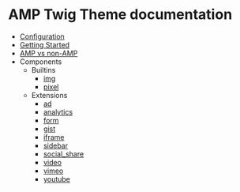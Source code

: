 # AMP Twig Theme documentation
* [Configuration](configuration.md)
* [Getting Started](getting_started.md)
* [AMP vs non-AMP](amp_vs_non_amp.md)
* Components
    * Builtins
        * [img](components/builtins/img.md)
        * [pixel](components/builtins/pixel.md)
    * Extensions
        * [ad](components/extensions/ad.md)
        * [analytics](components/extensions/analytics.md)
        * [form](components/extensions/form.md)
        * [gist](components/extensions/gist.md)
        * [iframe](components/extensions/iframe.md)
        * [sidebar](components/extensions/sidebar.md)
        * [social_share](components/extensions/social_share.md)
        * [video](components/extensions/video.md)
        * [vimeo](components/extensions/vimeo.md)
        * [youtube](components/extensions/youtube.md)
